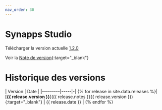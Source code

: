```yaml
---
nav_order: 30
---
```


# Synapps Studio

Télécharger la version actuelle [1.2.0](https://github.com/witsa/synapps/releases/download/1.2.0/synapps-studio-setup.zip)

Voir la [Note de version](./notes/1.2.0){:target="_blank"}

# Historique des versions

| Version | Date |
|---------|-----|-|
{% for release in site.data.releases %}| [**{{ release.version }}**]({{ release.notes }}{{ release.version }}){:target="_blank"} | {{ release.date }} |
{% endfor %}
